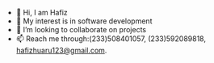 - 👋 Hi, I am Hafiz
- 👀 My interest is in software development
- 💞️ I’m looking to collaborate on projects
- 📫 Reach me through:(233)508401057,
                       (233)592089818,
                       hafizhuaru123@gmail.com.

<!---
IamHuaruHafiz/IamHuaruHafiz is a ✨ special ✨ repository because its `README.md` (this file) appears on your GitHub profile.
You can click the Preview link to take a look at your changes.
--->
